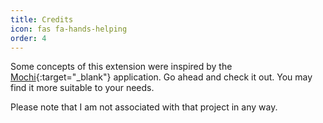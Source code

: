```yaml
---
title: Credits
icon: fas fa-hands-helping
order: 4
---
```


Some concepts of this extension were inspired by the [Mochi](https://mochi.cards/){:target="_blank"} application.
Go ahead and check it out. You may find it more suitable to your needs.

Please note that I am not associated with that project in any way.
